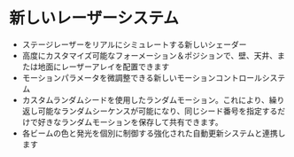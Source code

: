 # 新しいレーザーシステム
* ステージレーザーをリアルにシミュレートする新しいシェーダー
* 高度にカスタマイズ可能なフォーメーション＆ポジションで、壁、天井、または地面にレーザーアレイを配置できます
* モーションパラメータを微調整できる新しいモーションコントロールシステム
* カスタムランダムシードを使用したランダムモーション。これにより、繰り返し可能なランダムシーケンスが可能になり、同じシード番号を指定するだけで好きなランダムモーションを保存して共有できます。
* 各ビームの色と発光を個別に制御する強化された自動更新システムと連携します